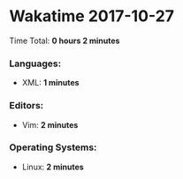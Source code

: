 # Wakatime 2017-10-27

Time Total: **0 hours 2 minutes**

### Languages:
- XML: **1 minutes** 

### Editors:
- Vim: **2 minutes** 

### Operating Systems:
- Linux: **2 minutes** 

